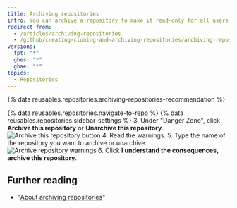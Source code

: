 ```yaml
---
title: Archiving repositories
intro: You can archive a repository to make it read-only for all users and indicate that it's no longer actively maintained. You can also unarchive repositories that have been archived.
redirect_from:
  - /articles/archiving-repositories
  - /github/creating-cloning-and-archiving-repositories/archiving-repositories
versions:
  fpt: "*"
  ghes: "*"
  ghae: "*"
topics:
  - Repositories
---
```


{% data reusables.repositories.archiving-repositories-recommendation %}

{% data reusables.repositories.navigate-to-repo %}
{% data reusables.repositories.sidebar-settings %} 3. Under "Danger Zone", click **Archive this repository** or **Unarchive this repository**.
![Archive this repository button](/assets/images/help/repository/archive-repository.png) 4. Read the warnings. 5. Type the name of the repository you want to archive or unarchive.
![Archive repository warnings](/assets/images/help/repository/archive-repository-warnings.png) 6. Click **I understand the consequences, archive this repository**.

## Further reading

- "[About archiving repositories](/articles/about-archiving-repositories)"
